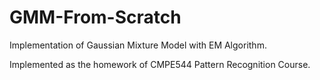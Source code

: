 # GMM-From-Scratch
Implementation of Gaussian Mixture Model with EM Algorithm. 

Implemented as the homework of CMPE544 Pattern Recognition Course.
